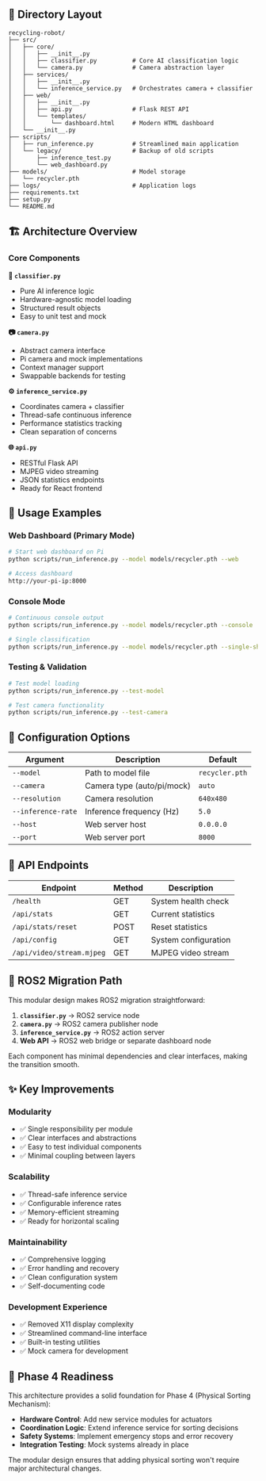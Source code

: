## 📁 Directory Layout

```
recycling-robot/
├── src/
│   ├── core/
│   │   ├── __init__.py
│   │   ├── classifier.py          # Core AI classification logic
│   │   └── camera.py              # Camera abstraction layer
│   ├── services/
│   │   ├── __init__.py
│   │   └── inference_service.py   # Orchestrates camera + classifier
│   ├── web/
│   │   ├── __init__.py
│   │   ├── api.py                 # Flask REST API
│   │   └── templates/
│   │       └── dashboard.html     # Modern HTML dashboard
│   └── __init__.py
├── scripts/
│   ├── run_inference.py           # Streamlined main application
│   └── legacy/                    # Backup of old scripts
│       ├── inference_test.py
│       └── web_dashboard.py
├── models/                        # Model storage
│   └── recycler.pth
├── logs/                          # Application logs
├── requirements.txt
├── setup.py
└── README.md
```

## 🏗️ Architecture Overview

### Core Components

**🧠 `classifier.py`**
- Pure AI inference logic
- Hardware-agnostic model loading
- Structured result objects
- Easy to unit test and mock

**📷 `camera.py`**
- Abstract camera interface
- Pi camera and mock implementations  
- Context manager support
- Swappable backends for testing

**⚙️ `inference_service.py`**
- Coordinates camera + classifier
- Thread-safe continuous inference
- Performance statistics tracking
- Clean separation of concerns

**🌐 `api.py`**
- RESTful Flask API
- MJPEG video streaming
- JSON statistics endpoints
- Ready for React frontend

## 🚀 Usage Examples

### Web Dashboard (Primary Mode)
```bash
# Start web dashboard on Pi
python scripts/run_inference.py --model models/recycler.pth --web

# Access dashboard
http://your-pi-ip:8000
```

### Console Mode
```bash
# Continuous console output
python scripts/run_inference.py --model models/recycler.pth --console

# Single classification
python scripts/run_inference.py --model models/recycler.pth --single-shot
```

### Testing & Validation
```bash
# Test model loading
python scripts/run_inference.py --test-model

# Test camera functionality
python scripts/run_inference.py --test-camera
```

## 🔧 Configuration Options

| Argument | Description | Default |
|----------|-------------|---------|
| `--model` | Path to model file | `recycler.pth` |
| `--camera` | Camera type (auto/pi/mock) | `auto` |
| `--resolution` | Camera resolution | `640x480` |
| `--inference-rate` | Inference frequency (Hz) | `5.0` |
| `--host` | Web server host | `0.0.0.0` |
| `--port` | Web server port | `8000` |

## 📡 API Endpoints

| Endpoint | Method | Description |
|----------|--------|-------------|
| `/health` | GET | System health check |
| `/api/stats` | GET | Current statistics |
| `/api/stats/reset` | POST | Reset statistics |
| `/api/config` | GET | System configuration |
| `/api/video/stream.mjpeg` | GET | MJPEG video stream |

## 🔄 ROS2 Migration Path

This modular design makes ROS2 migration straightforward:

1. **`classifier.py`** → ROS2 service node
2. **`camera.py`** → ROS2 camera publisher node  
3. **`inference_service.py`** → ROS2 action server
4. **Web API** → ROS2 web bridge or separate dashboard node

Each component has minimal dependencies and clear interfaces, making the transition smooth.

## ✨ Key Improvements

### Modularity
- ✅ Single responsibility per module
- ✅ Clear interfaces and abstractions
- ✅ Easy to test individual components
- ✅ Minimal coupling between layers

### Scalability
- ✅ Thread-safe inference service
- ✅ Configurable inference rates
- ✅ Memory-efficient streaming
- ✅ Ready for horizontal scaling

### Maintainability
- ✅ Comprehensive logging
- ✅ Error handling and recovery
- ✅ Clean configuration system
- ✅ Self-documenting code

### Development Experience
- ✅ Removed X11 display complexity
- ✅ Streamlined command-line interface
- ✅ Built-in testing utilities
- ✅ Mock camera for development

## 🎯 Phase 4 Readiness

This architecture provides a solid foundation for Phase 4 (Physical Sorting Mechanism):

- **Hardware Control**: Add new service modules for actuators
- **Coordination Logic**: Extend inference service for sorting decisions  
- **Safety Systems**: Implement emergency stops and error recovery
- **Integration Testing**: Mock systems already in place

The modular design ensures that adding physical sorting won't require major architectural changes.